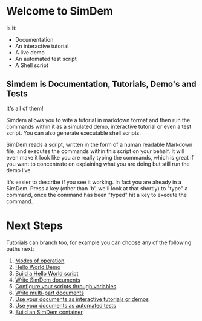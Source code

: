 # Welcome to SimDem

Is it:

  * Documentation
  * An interactive tutorial
  * A live demo 
  * An automated test script
  * A Shell script
  
## Simdem is Documentation, Tutorials, Demo's and Tests

It's all of them!

Simdem allows you to wite a tutorial in markdown format and then run
the commands within it as a simulated demo, interactive tutorial or
even a test script. You can also generate executable shell scripts.

SimDem reads a script, written in the form of a human readable
Markdown file, and executes the commands within this script on your
behalf. It will even make it look like you are really typing the
commands, which is great if you want to concentrate on explaining what
you are doing but still run the demo live.

It's easier to describe if you see it working. In fact you are already
in a SimDem. Press a key (other than 'b', we'll look at that shortly)
to "type" a command, once the command has been "typed" hit
a key to execute the command.

# Next Steps

Tutorials can branch too, for example you can choose any of the
following paths next:

  1. [Modes of operation](modes/script.md)
  2. [Hello World Demo](demo/script.md)
  3. [Build a Hello World script](../tutorial/script.md)
  4. [Write SimDem documents](syntax/script.md)
  5. [Configure your scripts through variables](variables/script.md)
  6. [Write multi-part documents](multipart/script.md)
  7. [Use your documents as interactive tutorials or demos](running/script.md)
  8. [Use your documents as automated tests](test/script.md)
  9. [Build an SimDem container](building/script.md)


  

